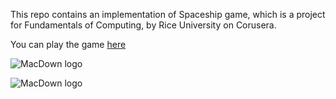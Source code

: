 This repo contains an implementation of Spaceship game, which is a project for Fundamentals of Computing, by Rice University on Corusera. 

You can play the game [here](http://www.codeskulptor.org/#user38_At8gBZYhDC_1.py)


![MacDown logo](/Users/hongyanwang/OneDrive/My_Github/Space_Game/figure1.png)

![MacDown logo](/Users/hongyanwang/OneDrive/My_Github/Space_Game/figure2.png)